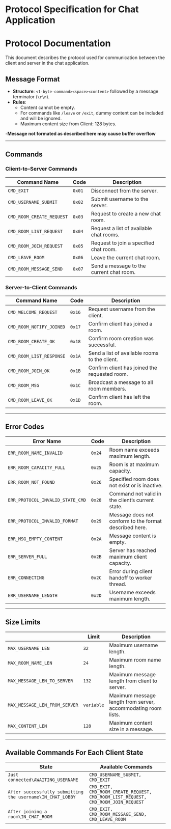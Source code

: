 # Protocol Specification for Chat Application
# Protocol Documentation

This document describes the protocol used for communication between the client and server in the  chat application. 



## Message Format

- **Structure**: `<1-byte-command><space><content>` followed by a message terminator (`\r\n`).
- **Rules**:
    - Content cannot be empty.
    - For commands like `/leave` or `/exit`, dummy content can be included and will be ignored.
    - Maximum content size from Client: 128 bytes.

-**Message not formated as described here may cause buffer overflow**

---

## Commands

### Client-to-Server Commands

| Command Name               | Code   | Description                                 |
|----------------------------|--------|---------------------------------------------|
| `CMD_EXIT`                 | `0x01` | Disconnect from the server.                 |
| `CMD_USERNAME_SUBMIT`      | `0x02` | Submit username to the server.              |
| `CMD_ROOM_CREATE_REQUEST`  | `0x03` | Request to create a new chat room.          |
| `CMD_ROOM_LIST_REQUEST`    | `0x04` | Request a list of available chat rooms.     |
| `CMD_ROOM_JOIN_REQUEST`    | `0x05` | Request to join a specified chat room.      |
| `CMD_LEAVE_ROOM`           | `0x06` | Leave the current chat room.                |
| `CMD_ROOM_MESSAGE_SEND`    | `0x07` | Send a message to the current chat room.    |

### Server-to-Client Commands

| Command Name             | Code   | Description                                   |
|--------------------------|--------|-----------------------------------------------|
| `CMD_WELCOME_REQUEST`    | `0x16` | Request username from the client.             |
| `CMD_ROOM_NOTIFY_JOINED` | `0x17` | Confirm client has joined a room.             |
| `CMD_ROOM_CREATE_OK`     | `0x18` | Confirm room creation was successful.         |
| `CMD_ROOM_LIST_RESPONSE` | `0x1A` | Send a list of available rooms to the client. |
| `CMD_ROOM_JOIN_OK`       | `0x1B` | Confirm client has joined the requested room. |
| `CMD_ROOM_MSG`           | `0x1C` | Broadcast a message to all room members.      |
| `CMD_ROOM_LEAVE_OK`      | `0x1D` | Confirm client has left the room.             |

---

## Error Codes

| Error Name                       | Code   | Description                                            |
|----------------------------------|--------|--------------------------------------------------------|
| `ERR_ROOM_NAME_INVALID`          | `0x24` | Room name exceeds maximum length.                      |
| `ERR_ROOM_CAPACITY_FULL`         | `0x25` | Room is at maximum capacity.                           |
| `ERR_ROOM_NOT_FOUND`             | `0x26` | Specified room does not exist or is inactive.          |
| `ERR_PROTOCOL_INVALID_STATE_CMD` | `0x28` | Command not valid in the client’s current state.       |
| `ERR_PROTOCOL_INVALID_FORMAT`    | `0x29` | Message does not conform to the format described here. |
| `ERR_MSG_EMPTY_CONTENT`          | `0x2A` | Message content is empty.                              |
| `ERR_SERVER_FULL`                | `0x2B` | Server has reached maximum client capacity.            |
| `ERR_CONNECTING`                 | `0x2C` | Error during client handoff to worker thread.          |
| `ERR_USERNAME_LENGTH`            | `0x2D` | Username exceeds maximum length.                       |

---

## Size Limits

|                               | Limit      | Description                                                   |
|-------------------------------|------------|---------------------------------------------------------------|
| `MAX_USERNAME_LEN`            | `32`       | Maximum username length.                                      |
| `MAX_ROOM_NAME_LEN`           | `24`       | Maximum room name length.                                     |
| `MAX_MESSAGE_LEN_TO_SERVER`   | `132`      | Maximum message length from client to server.                 |
| `MAX_MESSAGE_LEN_FROM_SERVER` | `variable` | Maximum message length from server, accommodating room lists. |
| `MAX_CONTENT_LEN`             | `128`      | Maximum content size in a message.                            |


---
## Available Commands For Each Client State

| State                                                      | Available Commands                                                                |   
|------------------------------------------------------------|-----------------------------------------------------------------------------------|
| `Just connected\AWAITING_USERNAME`                         | `CMD_USERNAME_SUBMIT, CMD_EXIT`                                                   |                
| `After successfully submitting the username\IN_CHAT_LOBBY` | `CMD_EXIT, CMD_ROOM_CREATE_REQUEST, CMD_ROOM_LIST_REQUEST, CMD_ROOM_JOIN_REQUEST` |                 
| `After joining a room\IN_CHAT_ROOM`                        | `CMD_EXIT, CMD_ROOM_MESSAGE_SEND, CMD_LEAVE_ROOM`                                 |  

